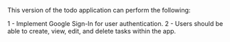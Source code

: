 This version of the todo application can perform the following:

1 - Implement Google Sign-In for user authentication.
2 - Users should be able to create, view, edit, and delete tasks within the app.
